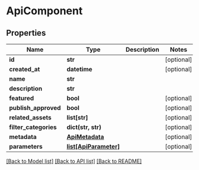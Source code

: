 # ApiComponent

## Properties
Name | Type | Description | Notes
------------ | ------------- | ------------- | -------------
**id** | **str** |  | [optional] 
**created_at** | **datetime** |  | [optional] 
**name** | **str** |  | 
**description** | **str** |  | 
**featured** | **bool** |  | [optional] 
**publish_approved** | **bool** |  | [optional] 
**related_assets** | **list[str]** |  | [optional] 
**filter_categories** | **dict(str, str)** |  | [optional] 
**metadata** | [**ApiMetadata**](ApiMetadata.md) |  | [optional] 
**parameters** | [**list[ApiParameter]**](ApiParameter.md) |  | [optional] 

[[Back to Model list]](../README.md#documentation-for-models) [[Back to API list]](../README.md#documentation-for-api-endpoints) [[Back to README]](../README.md)


